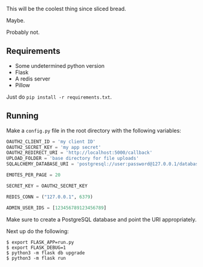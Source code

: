 This will be the coolest thing since sliced bread.

Maybe.

Probably not.

## Requirements

- Some undetermined python version
- Flask
- A redis server
- Pillow

Just do `pip install -r requirements.txt`.

## Running

Make a `config.py` file in the root directory with the following variables:

```py
OAUTH2_CLIENT_ID = 'my client ID'
OAUTH2_SECRET_KEY = 'my app secret'
OAUTH2_REDIRECT_URI = 'http://localhost:5000/callback'
UPLOAD_FOLDER = 'base directory for file uploads'
SQLALCHEMY_DATABASE_URI = 'postgresql://user:password@127.0.0.1/database'

EMOTES_PER_PAGE = 20

SECRET_KEY = OAUTH2_SECRET_KEY

REDIS_CONN = ("127.0.0.1", 6379)

ADMIN_USER_IDS = [123456789123456789]
```

Make sure to create a PostgreSQL database and point the URI appropriately.

Next up do the following:

```
$ export FLASK_APP=run.py
$ export FLASK_DEBUG=1
$ python3 -m flask db upgrade
$ python3 -m flask run
```
